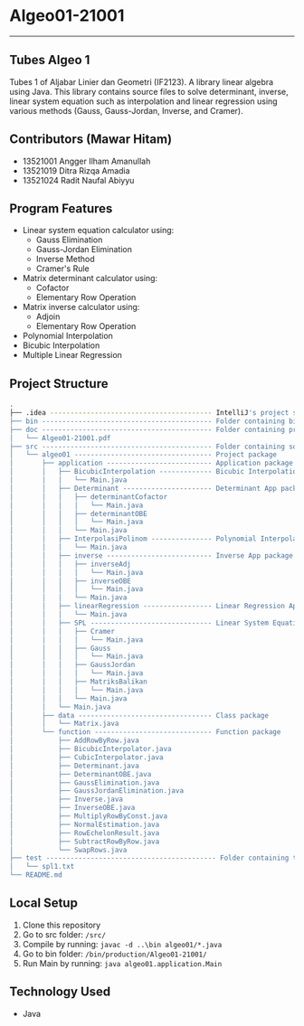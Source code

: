 # Algeo01-21001
- --
## Tubes Algeo 1
Tubes 1 of Aljabar Linier dan Geometri (IF2123). A library linear algebra using Java. This library contains source files to solve determinant, inverse, linear system equation such as interpolation and linear regression using various methods (Gauss, Gauss-Jordan, Inverse, and Cramer). 
## Contributors (Mawar Hitam)
- 13521001 Angger Ilham Amanullah <br/>
- 13521019 Ditra Rizqa Amadia <br/>
- 13521024 Radit Naufal Abiyyu <br/>
## Program Features
- Linear system equation calculator using:
  - Gauss Elimination
  - Gauss-Jordan Elimination
  - Inverse Method
  - Cramer's Rule
- Matrix determinant calculator using:
  - Cofactor
  - Elementary Row Operation
- Matrix inverse calculator using:
  - Adjoin
  - Elementary Row Operation
- Polynomial Interpolation
- Bicubic Interpolation
- Multiple Linear Regression
## Project Structure
```bash
.
├── .idea ---------------------------------------- IntelliJ's project specific settings files
├── bin ------------------------------------------ Folder containing binary files (*.class)
├── doc ------------------------------------------ Folder containing project report
│   └── Algeo01-21001.pdf
├── src ------------------------------------------ Folder containing source files (*.java)
│   └── algeo01 ---------------------------------- Project package
│       ├── application -------------------------- Application package
│       │   ├── BicubicInterpolation ------------- Bicubic Interpolation App package
│       │   │   └── Main.java
│       │   ├── Determinant ---------------------- Determinant App package
│       │   │   ├── determinantCofactor
│       │   │   │   └── Main.java
│       │   │   ├── determinantOBE
│       │   │   │   └── Main.java
│       │   │   └── Main.java
│       │   ├── InterpolasiPolinom --------------- Polynomial Interpolation App package
│       │   │   └── Main.java
│       │   ├── inverse -------------------------- Inverse App package
│       │   │   ├── inverseAdj
│       │   │   │   └── Main.java
│       │   │   ├── inverseOBE
│       │   │   │   └── Main.java
│       │   │   └── Main.java
│       │   ├── linearRegression ----------------- Linear Regression App package
│       │   │   └── Main.java
│       │   ├── SPL ------------------------------ Linear System Equation App package
│       │   │   ├── Cramer
│       │   │   │   └── Main.java
│       │   │   ├── Gauss
│       │   │   │   └── Main.java
│       │   │   ├── GaussJordan
│       │   │   │   └── Main.java
│       │   │   ├── MatriksBalikan
│       │   │   │   └── Main.java
│       │   │   └── Main.java
│       │   └── Main.java
│       ├── data --------------------------------- Class package
│       │   └── Matrix.java
│       └── function ----------------------------- Function package
│           ├── AddRowByRow.java
│           ├── BicubicInterpolator.java
│           ├── CubicInterpolator.java
│           ├── Determinant.java
│           ├── DeterminantOBE.java
│           ├── GaussElimination.java
│           ├── GaussJordanElimination.java
│           ├── Inverse.java
│           ├── InverseOBE.java
│           ├── MultiplyRowByConst.java
│           ├── NormalEstimation.java
│           ├── RowEchelonResult.java
│           ├── SubtractRowByRow.java
│           └── SwapRows.java 
├── test ------------------------------------------ Folder containing test files
│   └── spl1.txt 
└── README.md
```
## Local Setup
1. Clone this repository
2. Go to src folder: ```/src/```
2. Compile by running: ```javac -d ..\bin algeo01/*.java```
3. Go to bin folder: ```/bin/production/Algeo01-21001/```
4. Run Main by running: ```java algeo01.application.Main```
## Technology Used
- Java

